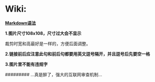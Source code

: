 # Wiki:

**[Markdown语法](https://docs.github.com/cn/get-started/writing-on-github/getting-started-with-writing-and-formatting-on-github/basic-writing-and-formatting-syntax)**

**1.图片尺寸108x108，尺寸过大会不显示**

裁剪时宽和高最好是一样的，方便后面调整。

**2.链接前后应注意此句和前后句都要用英文逗号隔开，并且逗号后先要空一格**

**3.图片里不能有违规字**

######### ...真是醉了，强大的互联网审查机制...
